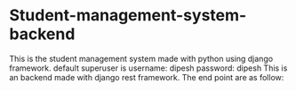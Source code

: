 # Student-management-system-backend
This is the student management system made with python using django framework. default superuser is username: dipesh password: dipesh
This is an backend made with django rest framework. 
The end point are as follow: 
